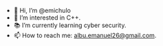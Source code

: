 - 👋 Hi, I’m @emichulo
- 🤔 I’m interested in C++.
- 📚 I’m currently learning cyber security.
- 📫 How to reach me: albu.emanuel26@gmail.com.

<!---
emichulo/emichulo is a ✨ special ✨ repository because its `README.md` (this file) appears on your GitHub profile.
You can click the Preview link to take a look at your changes.
--->
